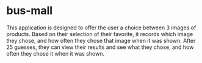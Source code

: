 # bus-mall

This application is designed to offer the user a choice between 3 images of products.
Based on their selection of their favorite, it records which image they chose, and how often they chose that image when it was shown.
After 25 guesses, they can view their results and see what they chose, and how often they chose it when it was shown.